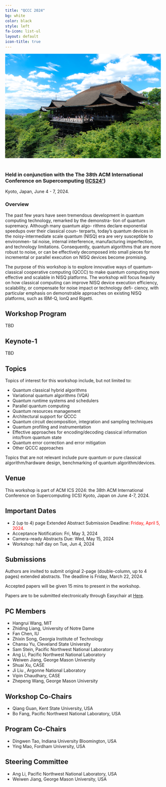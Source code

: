 ```yaml
---
title: "QCCC 2024"
bg: white
color: black
style: left
fa-icon: list-ul
layout: default
icon-title: true
---
```

 
<div style="text-align:center;">
  <span class="fa-stack subtlecircle" style="font-size:64px; background:rgba(0,128,0,0.1)">
    <i class="fa fa-circle fa-stack-2x text-white"></i>
    <i class="fa fa-server fa-stack-1x text-green"></i>
  </span>
</div>

<div style="text-align:center;">
  <a href="https://www.hpdc.org/2023/"><img width="800px" src="img/kyotobackground.png"/></a>
  &nbsp;  &nbsp;  &nbsp;  &nbsp;
</div>

    
### Held in conjunction with the The 38th ACM International Conference on Supercomputing ([ICS24'](https://ics2024.github.io/index.html))
Kyoto, Japan, June 4 - 7, 2024.


### Overview
The past few years have seen tremendous development in quantum computing technology, remarked by the demonstra- tion of quantum supremacy. Although many quantum algo- rithms declare exponential speedups over their classical coun- terparts, today’s quantum devices in the noisy-intermediate scale quantum (NISQ) era are very susceptible to environmen- tal noise, internal interference, manufacturing imperfection, and technology limitations. Consequently, quantum algorithms that are more robust to noise, or can be effectively decomposed into small pieces for incremental or parallel execution on NISQ devices become promising.

The purpose of this workshop is to explore innovative ways of quantum-classical cooperative computing (QCCC) to make quantum computing more effective and scalable in NISQ platforms. The workshop will focus heavily on how classical computing can improve NISQ device execution efficiency, scalability, or compensate for noise impact or technology defi- ciency, with particular emphasis on demonstrable approaches on existing NISQ platforms, such as IBM-Q, IonQ and Rigetti.

## Workshop Program
TBD


## Keynote-1
TBD


## Topics

Topics of interest for this workshop include, but not limited to:

* Quantum classical hybrid algorithms
* Variational quantum algorithms (VQA)
* Quantum runtime systems and schedulers
* Parallel quantum computing
* Quantum resources management
* Architectural support for QCCC
* Quantum circuit decomposition, integration and sampling techniques
* Quantum profiling and instrumentation
* Effective approaches for encoding/decoding classical information into/from quantum state
* Quantum error correction and error mitigation
* Other QCCC approaches

Topics that are not relevant include pure quantum or pure classical algorithm/hardware design, benchmarking of quantum algorithm/devices. 

## Venue

This workshop is part of ACM ICS 2024: the 38th ACM International Conference on Supercomputing (ICS)
Kyoto, Japan on June 4-7, 2024.


## Important Dates 

* 2 (up to 4) page Extended Abstract Submission Deadline: <span style="color:red">Friday, April 5, 2024</span>.
* Acceptance Notification: Fri, May 3, 2024
* Camera-ready Abstracts Due: Wed, May 15, 2024
* Workshop: half day on Tue, Jun 4, 2024


## Submissions
Authors are invited to submit original 2-page (double-column, up to 4 pages) extended abstracts. The deadline is Friday, March 22, 2024.

Accepted papers will be given 15 mins to present in the workshop.

Papers are to be submitted electronically through Easychair at [Here](https://easychair.org/conferences/?conf=qccc24).

## PC Members
* Hangrui Wang, MIT
* Zhiding Liang, University of Notre Dame
* Fan Chen, IU
* Zhixin Song, Georgia Institute of Technology
* Chansu Yu, Cleveland State University
* Sam Stein, Pacific Northwest National Laboratory
* Ang Li, Pacific Northwest National Laboratory
* Weiwen Jiang, George Mason University
* Shuai Xu, CASE
* Ji Liu , Argonne National Laboratory
* Vipin Chaudhary, CASE
* Zhepeng Wang, George Mason University

## Workshop Co-Chairs
* Qiang Guan, Kent State University, USA
* Bo Fang, Pacific Northwest National Laboratory, USA

## Program Co-Chairs
* Dingwen Tao, Indiana University Bloomington, USA
* Ying Mao, Fordham University, USA

## Steering Committee
* Ang Li, Pacific Northwest National Laboratory, USA
* Weiwen Jiang, George Mason University, USA


<script type='text/javascript' id='clustrmaps' src='//cdn.clustrmaps.com/map_v2.js?cl=ffffff&w=300&t=tt&d=cIhgYH1fFbP-ZJ070ZjU28sR5hr_iWckMoZ9Qd3Yw1c&co=1a6ea8'></script>
